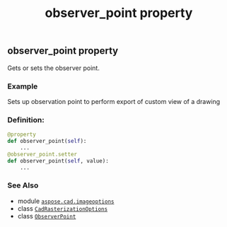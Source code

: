 ﻿---
title: observer_point property
second_title: Aspose.CAD for Python via .NET API References
description: 
type: docs
weight: 170
url: /python-net/aspose.cad.imageoptions/cadrasterizationoptions/observer_point/
is_root: false
---

## observer_point property


Gets or sets the observer point.

### Example 


Sets up observation point to perform export of custom view of a drawing
### Definition:
```python
@property
def observer_point(self):
    ...
@observer_point.setter
def observer_point(self, value):
    ...
```

### See Also
* module [`aspose.cad.imageoptions`](../../)
* class [`CadRasterizationOptions`](/cad/python-net/aspose.cad.imageoptions/cadrasterizationoptions)
* class [`ObserverPoint`](/cad/python-net/aspose.cad.fileformats/observerpoint)
